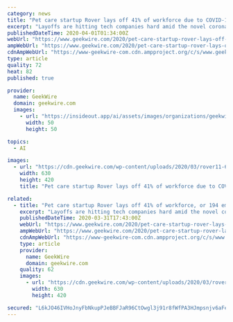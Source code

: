 ```yaml
---
category: news
title: "Pet care startup Rover lays off 41% of workforce due to COVID-19 impact"
excerpt: "Layoffs are hitting tech companies hard amid the novel coronavirus outbreak. Leafly, an online cannabis brand based in Seattle, let 91 employees go last week, while AI writing startup Textio laid off 30 people. AI marketing startup Amplero let go of 17 people and will shut down this week. Co-working startup The Riveter and clothing rental ..."
publishedDateTime: 2020-04-01T01:34:00Z
webUrl: "https://www.geekwire.com/2020/pet-care-startup-rover-lays-off-41-workforce-194-employees-due-covid-19-impact/"
ampWebUrl: "https://www.geekwire.com/2020/pet-care-startup-rover-lays-off-41-workforce-194-employees-due-covid-19-impact/amp/"
cdnAmpWebUrl: "https://www-geekwire-com.cdn.ampproject.org/c/s/www.geekwire.com/2020/pet-care-startup-rover-lays-off-41-workforce-194-employees-due-covid-19-impact/amp/"
type: article
quality: 72
heat: 82
published: true

provider:
  name: GeekWire
  domain: geekwire.com
  images:
    - url: "https://insideout.app/ai/assets/images/organizations/geekwire.com-50x50.jpg"
      width: 50
      height: 50

topics:
  - AI

images:
  - url: "https://cdn.geekwire.com/wp-content/uploads/2020/03/rover11-630x420.jpeg"
    width: 630
    height: 420
    title: "Pet care startup Rover lays off 41% of workforce due to COVID-19 impact"

related:
  - title: "Pet care startup Rover lays off 41% of workforce, or 194 employees, due to COVID-19 impact"
    excerpt: "Layoffs are hitting tech companies hard amid the novel coronavirus outbreak. Leafly, an online cannabis brand based in Seattle, let 91 employees go last week, while AI writing startup Textio laid off 30 people. AI marketing startup Amplero let go of 17 people and will shut down this week. Co-working startup The Riveter and clothing rental ..."
    publishedDateTime: 2020-03-31T17:43:00Z
    webUrl: "https://www.geekwire.com/2020/pet-care-startup-rover-lays-off-41-workforce-194-employees-due-covid-19-impact/"
    ampWebUrl: "https://www.geekwire.com/2020/pet-care-startup-rover-lays-off-41-workforce-194-employees-due-covid-19-impact/amp/"
    cdnAmpWebUrl: "https://www-geekwire-com.cdn.ampproject.org/c/s/www.geekwire.com/2020/pet-care-startup-rover-lays-off-41-workforce-194-employees-due-covid-19-impact/amp/"
    type: article
    provider:
      name: GeekWire
      domain: geekwire.com
    quality: 62
    images:
      - url: "https://cdn.geekwire.com/wp-content/uploads/2020/03/rover11-630x420.jpeg"
        width: 630
        height: 420

secured: "L6kJO46IVHoJnyFbNkupPJeBBFJaR96CtOwgl3j91r8fWfPA3HJmpsnjv6aFe6Vzawp9+eDHsinFUxWd4w8CtnVcWkQk0Tkz5gC8IgRucKBb85/c5PGPSv4J8iNS+G4rdLSJXYXPGZlgArB0VTbsd1Ggh0kHoodan+TapGaM7aFfgAWDoD3plujE8VYpXc4AB+v1OFIxd5Jf9BZwBCCZqr6xLosRUwuXJl8pbGYUxVZ7AO4fx6DfYd1f4r2VADb89jL53JV0/kQseGmrUXgX485LQUp0cSQ0YsnMEcoUGnNQPNVpHTaH9tNtyEvVOCRB;2noT/3Quf3dSQtLa9hkjLg=="
---
```


